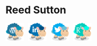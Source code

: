 <div id="hi--im-reed">
</div>

<h1 align="left">Reed Sutton</h1>

<p align='left'>
<a href="https://reedsutton.ca"><img height="50" src="https://github.com/reedtsutton/reedtsutton/blob/main/sheep/iconfinder_wordpress_right_236865.png?raw=true"></a>&nbsp;&nbsp;
<a href="https://www.linkedin.com/in/reedtsutton/"><img height="50" src="https://github.com/reedtsutton/reedtsutton/blob/main/sheep/iconfinder_linkedin_right_236876.png?raw=true"></a>&nbsp;&nbsp;
<a href="https://twitter.com/reedus33"><img height="50" src="https://github.com/reedtsutton/reedtsutton/blob/main/sheep/iconfinder_twitter_right_236868.png?raw=true"></a>&nbsp;&nbsp;
<a href="https://www.researchgate.net/profile/Reed_Sutton"><img height="50" src="https://github.com/reedtsutton/reedtsutton/blob/main/sheep/iconfinder_researchgate_right_custom.png?raw=true"></a>&nbsp;&nbsp;
</p>

<!-- HIDDEN
**reedtsutton/reedtsutton** is a ✨ _special_ ✨ repository because its `README.md` (this file) appears on your GitHub profile.

<h3 align="left">Medical machine learning researcher (PhD student)</h3>

### Hi there 👋

Here are some ideas to get you started:

- 🔭 I’m currently working on ...
- 🌱 I’m currently learning ...
- 👯 I’m looking to collaborate on ...
- 🤔 I’m looking for help with ...
- 💬 Ask me about ...
- 📫 How to reach me: ...
- 😄 Pronouns: ...
- ⚡ Fun fact: ...
-->
